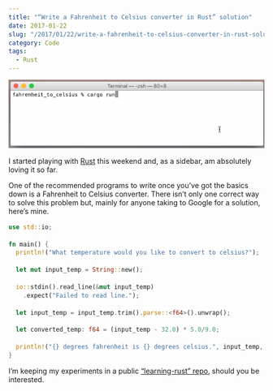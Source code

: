 ```yaml
---
title: "“Write a Fahrenheit to Celsius converter in Rust” solution"
date: 2017-01-22
slug: "/2017/01/22/write-a-fahrenheit-to-celsius-converter-in-rust-solution/"
category: Code
tags:
  - Rust
---
```


![The program in action](/static/posts/write-a-fahrenheit-to-celsius-converter-in-rust-solution/demo.gif)

I started playing with [Rust](https://www.rust-lang.org/en-US/) this weekend and, as a sidebar, am absolutely loving it so far.

One of the recommended programs to write once you’ve got the basics down is a Fahrenheit to Celsius converter. There isn’t only one correct way to solve this problem but, mainly for anyone taking to Google for a solution, here’s mine.

```rust
use std::io;

fn main() {
  println!("What temperature would you like to convert to celsius?");

  let mut input_temp = String::new();

  io::stdin().read_line(&mut input_temp)
    .expect("Failed to read line.");

  let input_temp = input_temp.trim().parse::<f64>().unwrap();

  let converted_temp: f64 = (input_temp - 32.0) * 5.0/9.0;

  println!("{} degrees fahrenheit is {} degrees celsius.", input_temp, converted_temp);
}
```

I’m keeping my experiments in a public [“learning-rust” repo](https://github.com/elliotekj/learning-rust), should you be interested.

